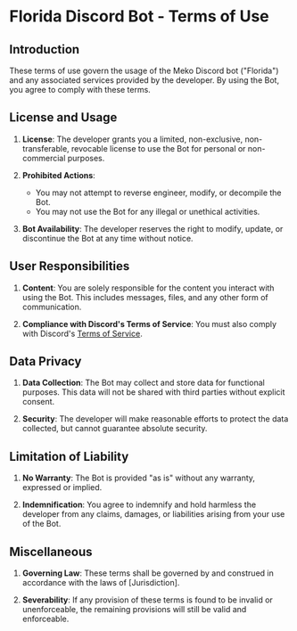 # Florida Discord Bot - Terms of Use

## Introduction

These terms of use govern the usage of the Meko Discord bot ("Florida") and any associated services provided by the developer. By using the Bot, you agree to comply with these terms.

## License and Usage

1. **License**: The developer grants you a limited, non-exclusive, non-transferable, revocable license to use the Bot for personal or non-commercial purposes.

2. **Prohibited Actions**:
    - You may not attempt to reverse engineer, modify, or decompile the Bot.
    - You may not use the Bot for any illegal or unethical activities.

3. **Bot Availability**: The developer reserves the right to modify, update, or discontinue the Bot at any time without notice.

## User Responsibilities

1. **Content**: You are solely responsible for the content you interact with using the Bot. This includes messages, files, and any other form of communication.

2. **Compliance with Discord's Terms of Service**: You must also comply with Discord's [Terms of Service](https://discord.com/terms).

## Data Privacy

1. **Data Collection**: The Bot may collect and store data for functional purposes. This data will not be shared with third parties without explicit consent.

2. **Security**: The developer will make reasonable efforts to protect the data collected, but cannot guarantee absolute security.

## Limitation of Liability

1. **No Warranty**: The Bot is provided "as is" without any warranty, expressed or implied.

2. **Indemnification**: You agree to indemnify and hold harmless the developer from any claims, damages, or liabilities arising from your use of the Bot.

## Miscellaneous

1. **Governing Law**: These terms shall be governed by and construed in accordance with the laws of [Jurisdiction].

2. **Severability**: If any provision of these terms is found to be invalid or unenforceable, the remaining provisions will still be valid and enforceable.
